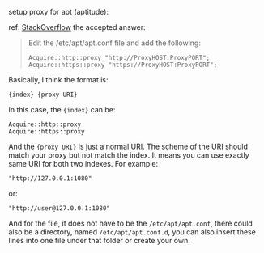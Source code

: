 setup proxy for apt (aptitude):

ref: [StackOverflow](https://stackoverflow.com/questions/41502868/how-to-set-proxy-for-terminal-in-ubuntu)
the accepted answer:
> Edit the /etc/apt/apt.conf file and add the following:
> ```
> Acquire::http::proxy "http://ProxyHOST:ProxyPORT";
> Acquire::https::proxy "https://ProxyHOST:ProxyPORT";
> ```

Basically, I think the format is:
```
{index} {proxy URI}
```
In this case, the `{index}` can be:
```
Acquire::http::proxy
Acquire::https::proxy
```
And the `{proxy URI}` is just a normal URI. The scheme of the URI should match your proxy but not match the index. It means you can use exactly same URI for both two indexes.
For example:
```
"http://127.0.0.1:1080"
```
or:
```
"http://user@127.0.0.1:1080"
```

And for the file, it does not have to be the `/etc/apt/apt.conf`, there could also be a directory, named `/etc/apt/apt.conf.d`, you can also insert these lines into one file under that folder or create your own.